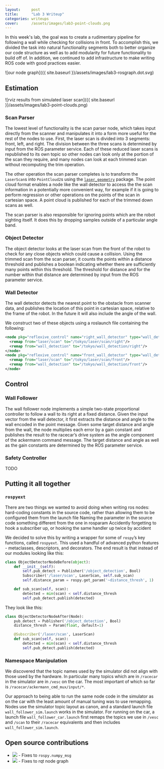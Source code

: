 ```yaml
---
layout:     post
title:      "Lab 3 Writeup"
categories: writeups
cover:      /assets/images/lab3-point-clouds.png
---
```



In this week's lab, the goal was to create a rudimentary pipeline for following a wall while checking for collisions in front. To accomplish this, we divided the task into natural functionality segments both to better organize our code structure as well as to add modularity for future functionality to build off of.  In addition, we continued to add infrastructure to make writing ROS code with good practices easier.

<!--more-->

![our node graph]({{ site.baseurl }}/assets/images/lab3-rosgraph.dot.svg)

## Estimation


![rviz results from simulated laser scan]({{ site.baseurl }}/assets/images/lab3-point-clouds.png)

### Scan Parser

The lowest level of functionality is the scan parser node, which takes input directly from the scanner and manipulates it into a form more useful for the rest of the nodes to use.  First, the laser scan is divided into 3 segments: front, left, and right.  The division between the three scans is determined by input from the ROS parameter service.  Each of these reduced laser scans is republished to its own topic so other nodes can look only at the portion of the scan they require, and many nodes can look at each trimmed scan without recomputing the trim operation.

The other operation the scan parser completes is to transform the `LaserScan`s into `PointCloud2`s using the [`laser_geometry`](http://wiki.ros.org/laser_geometry) package.  The point cloud format enables a node like the wall detector to access the the scan information in a potentially more convenient way, for example if it is going to perform regression or other operations on the points of the scan in cartesian space.  A point cloud is published for each of the trimmed down scans as well.

The scan parser is also responsible for ignoring points which are the robot sighting itself. It does this by dropping samples outside of a particular angle band.

### Object Detector

The object detector looks at the laser scan from the front of the robot to check for any close objects which could cause a collision.  Using the trimmed scan from the scan parser, it counts the points within a distance threshold and publishes a boolean indicating whether there are sufficiently many points within this threshold.  The threshold for distance and for the number within that distance are determined by input from the ROS parameter service.

### Wall Detector

The wall detector detects the nearest point to the obstacle from scanner data, and publishes the location of this point in cartesian space, relative to the frame of the robot. In the future it will also include the angle of the wall.

We construct two of these objects using a roslaunch file containing the following:

```xml
<node pkg="reflexive_control" name="right_wall_detector" type="wall_detector.py">
  <remap from="laser/scan" to="/tokyo/laser/scan/right"/>
  <remap from="wall_detection" to="/tokyo/wall_detection/right"/>
</node>
<node pkg="reflexive_control" name="front_wall_detector" type="wall_detector.py">
  <remap from="laser/scan" to="/tokyo/laser/scan/front"/>
  <remap from="wall_detection" to="/tokyo/wall_detection/front"/>
</node>
```

## Control

### Wall Follower

The wall follower node implements a simple two-state proportional controller to follow a wall to its right at a fixed distance.  Given the input vector from the wall detector, it first extracts the distance and angle to the wall encoded in the point message.  Given some target distance and angle from the wall, the node multiplies each error by a gain constant and publishes the result to the racecar’s drive system as the angle component of the ackermann command message.  The target distance and angle as well as the gain constants are determined by the ROS parameter service.

### Safety Controller
TODO

## Putting it all together

### `rospyext`

There are two things we wanted to avoid doing when writing ros nodes:
hard-coding constants in the source code, rather than allowing them to be configured them from the launch file
Naming the parameter in the source code something different from the one in rosparam
Accidently forgetting to hook a subscriber up, or hooking the same handler up twice by accident

We decided to solve this by writing a wrapper for some of `rospy`’s key functions, called `rospyext`. This used a handful of advanced python features - metaclasses, descriptors, and decorators. The end result is that instead of our modules looking like this:

```python
class ObjectDetectorNodeBefore(object):
    def __init__(self):
        self.pub_detect = Publisher('/object_detection', Bool)
        Subscriber('/laser/scan', LaserScan, self.sub_scan)
        self.distance_param = rospy.get_param('~distance_thresh', 1)

    def sub_scan(self, scan):
        detected = min(scan) < self.distance_thresh
        self.pub_detect.publish(detected)
```
They look like this:

```python
class ObjectDetectorNodeAfter(Node):
    pub_detect = Publisher('/object_detection', Bool)
    distance_thresh = Param(float, default=1)

    @Subscriber('/laser/scan', LaserScan)
    def sub_scan(self, scan):
        detected = min(scan) < self.distance_thresh
        self.pub_detect.publish(detected)
```

### Namespace Manipulation

We discovered that the topic names used by the simulator did not align with those used by the hardware. In particular many topics which are in `/racecar` in the simulator are in `/vesc` on the car. The most important of which so far is `/racecar/ackermann_cmd_mux/input/*`.

Our approach to being able to run the same node code in the simulator as on the car with the least amount of manual tuning was to use remapping. Nodes use the simulator topic layout as canon, and a standard launch file `wall_follower_sim.launch` works in the simulator. For running on the car, a launch file `wall_follower_car.launch` first remaps the topics we use in `/vesc` and `/scan` to their `/racecar` equivalents and then includes `wall_follower_sim.launch`.

## Open source contributions

* ![](https://github-shields.com/github/ros/ros_comm/pull/743.svg) - Fixes to `rospy.numpy_msg` 
* ![](https://github-shields.com/github/ros-visualization/rqt_common_plugins/pull/354.svg) - Fixes to rqt node graph

